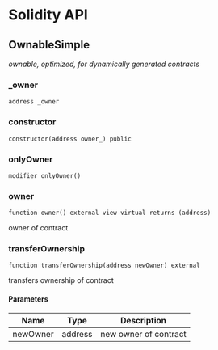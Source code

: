 # Solidity API

## OwnableSimple

_ownable, optimized, for dynamically generated contracts_

### _owner

```solidity
address _owner
```

### constructor

```solidity
constructor(address owner_) public
```

### onlyOwner

```solidity
modifier onlyOwner()
```

### owner

```solidity
function owner() external view virtual returns (address)
```

owner of contract

### transferOwnership

```solidity
function transferOwnership(address newOwner) external
```

transfers ownership of contract

#### Parameters

| Name | Type | Description |
| ---- | ---- | ----------- |
| newOwner | address | new owner of contract |

